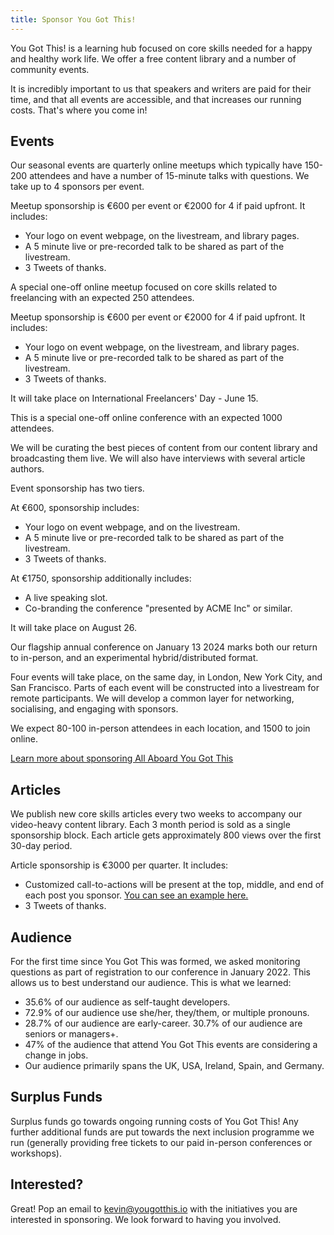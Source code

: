 ```yaml
---
title: Sponsor You Got This!
---
```


You Got This! is a learning hub focused on core skills needed for a happy and healthy work life. We offer a free content library and a number of community events.

It is incredibly important to us that speakers and writers are paid for their time, and that all events are accessible, and that increases our running costs. That's where you come in!

## Events

<extra-reading title="Sponsor Quarterly Seasonal Meetups (March, July, Sept, Dec)">

Our seasonal events are quarterly online meetups which typically have 150-200 attendees and have a number of 15-minute talks with questions. We take up to 4 sponsors per event.

Meetup sponsorship is €600 per event or €2000 for 4 if paid upfront. It includes:
- Your logo on event webpage, on the livestream, and library pages.
- A 5 minute live or pre-recorded talk to be shared as part of the livestream.
- 3 Tweets of thanks.

</extra-reading>

<extra-reading title="Sponsor Fearless Freelancing Event (June)" class="mt-4">

A special one-off online meetup focused on core skills related to freelancing with an expected 250 attendees.

Meetup sponsorship is €600 per event or €2000 for 4 if paid upfront. It includes:
- Your logo on event webpage, on the livestream, and library pages.
- A 5 minute live or pre-recorded talk to be shared as part of the livestream.
- 3 Tweets of thanks.

It will take place on International Freelancers' Day - June 15.

</extra-reading>

<extra-reading title="Sponsor Now That's What I Call You Got This Conference (Aug)" class="mt-4">

This is a special one-off online conference with an expected 1000 attendees. 

We will be curating the best pieces of content from our content library and broadcasting them live. We will also have interviews with several article authors.

Event sponsorship has two tiers.

At €600, sponsorship includes:
- Your logo on event webpage, and on the livestream.
- A 5 minute live or pre-recorded talk to be shared as part of the livestream.
- 3 Tweets of thanks.

At €1750, sponsorship additionally includes:
- A live speaking slot.
- Co-branding the conference "presented by ACME Inc" or similar.

It will take place on August 26.

</extra-reading>

<extra-reading title="Sponsor the All Aboard You Got This Conference (Jan 2024)" class="mt-4">

Our flagship annual conference on January 13 2024 marks both our return to in-person, and an experimental hybrid/distributed format. 

Four events will take place, on the same day, in London, New York City, and San Francisco. Parts of each event will be constructed into a livestream for remote participants. We will develop a common layer for networking, socialising, and engaging with sponsors. 

We expect 80-100 in-person attendees in each location, and 1500 to join online.

[Learn more about sponsoring All Aboard You Got This](/sponsors/info/all-aboard)

</extra-reading>

## Articles
<extra-reading title="Sponsor a Block of Articles">

We publish new core skills articles every two weeks to accompany our video-heavy content library. Each 3 month period is sold as a single sponsorship block. Each article gets approximately 800 views over the first 30-day period.

Article sponsorship is €3000 per quarter. It includes:
- Customized call-to-actions will be present at the top, middle, and end of each post you sponsor. [You can see an example here.](/library/managers-guide-to-okrs)
- 3 Tweets of thanks.

</extra-reading>

## Audience

For the first time since You Got This was formed, we asked monitoring questions as part of registration to our conference in January 2022. This allows us to best understand our audience. This is what we learned:

- 35.6% of our audience as self-taught developers.
- 72.9% of our audience use she/her, they/them, or multiple pronouns.
- 28.7% of our audience are early-career. 30.7% of our audience are seniors or managers+.
- 47% of the audience that attend You Got This events are considering a change in jobs.
- Our audience primarily spans the UK, USA, Ireland, Spain, and Germany.

## Surplus Funds

Surplus funds go towards ongoing running costs of You Got This! Any further additional funds are put towards the next inclusion programme we run (generally providing free tickets to our paid in-person conferences or workshops).

## Interested?

Great! Pop an email to [kevin@yougotthis.io](mailto:kevin@yougotthis.io) with the initiatives you are interested in sponsoring. We look forward to having you involved.
